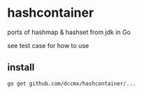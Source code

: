hashcontainer
============

ports of hashmap & hashset from jdk in Go

see test case for how to use

install
-------
    go get github.com/dccmx/hashcontainer/...

